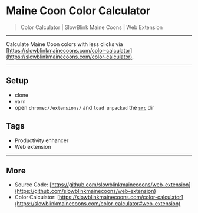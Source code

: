 # Maine Coon Color Calculator
> Color Calculator | SlowBlink Maine Coons | Web Extension

--- 

Calculate Maine Coon colors with less clicks via [https://slowblinkmainecoons.com/color-calculator](https://slowblinkmainecoons.com/color-calculator). 

--- 

## Setup
- clone
- `yarn`
- open `chrome://extensions/` and `load unpacked` the [`src`](./src) dir

## Tags
- Productivity enhancer
- Web extension

---

## More
- Source Code: [https://github.com/slowblinkmainecoons/web-extension](https://github.com/slowblinkmainecoons/web-extension)
- Color Calculator: [https://slowblinkmainecoons.com/color-calculator](https://slowblinkmainecoons.com/color-calculator#web-extension)
